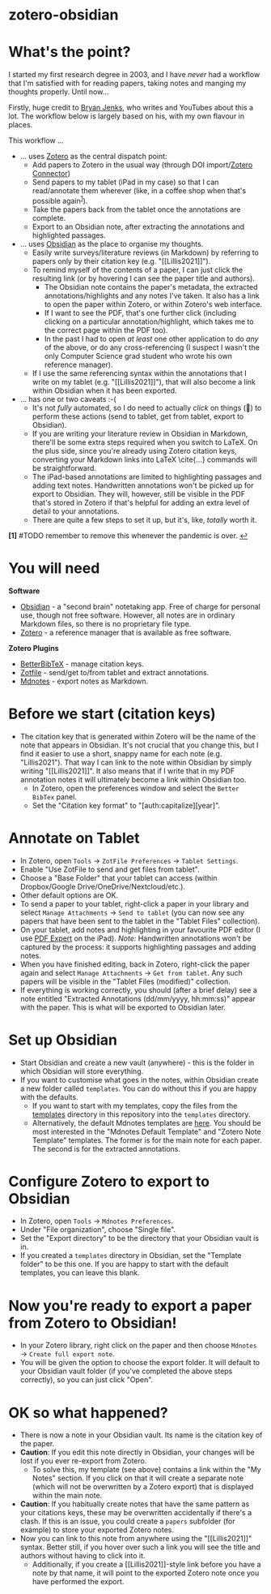 # zotero-obsidian

# What's the point?
I started my first research degree in 2003, and I have *never* had a workflow that I'm satisfied with for reading papers, taking notes and manging my thoughts properly. Until now...

Firstly, huge credit to [Bryan Jenks](https://github.com/tallguyjenks), who writes and YouTubes about this a lot. The workflow below is largely based on his, with my own flavour in places.

This workflow ...

- ... uses [Zotero](https://www.zotero.org/) as the central dispatch point:
	- Add papers to Zotero in the usual way (through DOI import/[Zotero Connector](https://www.zotero.org/download/connectors))
	- Send papers to my tablet (iPad in my case) so that I can read/annotate them wherever (like, in a coffee shop when that's possible again<sup name="a1">[1](#f1)</sup>).
	- Take the papers back from the tablet once the annotations are complete.
	- Export to an Obsidian note, after extracting the annotations and highlighted passages.
- ... uses [Obsidian](https://obsidian.md/) as the place to organise my thoughts.
	- Easily write surveys/literature reviews (in Markdown) by referring to papers only by their citation key (e.g. "[[Lillis2021]]").
	- To remind myself of the contents of a paper, I can just click the resulting link (or by hovering I can see the paper title and authors).
		- The Obsidian note contains the paper's metadata, the extracted annotations/highlights and any notes I've taken. It also has a link to open the paper within Zotero, or within Zotero's web interface.
		- If I want to see the PDF, that's one further click (including clicking on a particular annotation/highlight, which takes me to the correct page within the PDF too).
		- In the past I had to open *at least* one other application to do *any* of the above, or do any cross-referencing (I suspect I wasn't the only Computer Science grad student who wrote his own reference manager).
	- If I use the same referencing syntax within the annotations that I write on my tablet (e.g. "[[Lillis2021]]"), that will also become a link within Obsidian when it has been exported.
- ... has one or two caveats :-(
	- It's not *fully* automated, so I do need to actually *click* on things (🤮) to perform these actions (send to tablet, get from tablet, export to Obsidian).
	- If you are writing your literature review in Obsidian in Markdown, there'll be some extra steps required when you switch to LaTeX. On the plus side, since you're already using Zotero citation keys, converting your Markdown links into LaTeX \cite{...} commands will be straightforward.
	- The iPad-based annotations are limited to highlighting passages and adding text notes. Handwritten annotations won't be picked up for export to Obsidian. They will, however, still be visible in the PDF that's stored in Zotero if that's helpful for adding an extra level of detail to your annotations.
	- There are quite a few steps to set it up, but it's, like, *totally* worth it.

<b id="f1">[1]</b> #TODO remember to remove this whenever the pandemic is over. [↩](#a1)


# You will need

**Software**

- [Obsidian](https://obsidian.md/) - a "second brain" notetaking app. Free of charge for personal use, though not free software. However, all notes are in ordinary Markdown files, so there is no proprietary file type.
- [Zotero](https://www.zotero.org/) - a reference manager that is available as free software.

**Zotero Plugins**

- [BetterBibTeX](https://retorque.re/zotero-better-bibtex/) - manage citation keys.
- [Zotfile](http://zotfile.com/) - send/get to/from tablet and extract annotations.
- [Mdnotes](https://github.com/argenos/zotero-mdnotes) - export notes as Markdown.

# Before we start (citation keys)

- The citation key that is generated within Zotero will be the name of the note that appears in Obsidian. It's not crucial that you change this, but I find it easier to use a short, snappy name for each note (e.g. "Lillis2021"). That way I can link to the note within Obsidian by simply writing "[[Lillis2021]]". It also means that if I write that in my PDF annotation notes it will ultimately become a link within Obsidian too.
	- In Zotero, open the preferences window and select the `Better BibTex` panel.
	- Set the "Citation key format" to "[auth:capitalize][year]".

# Annotate on Tablet

- In Zotero, open `Tools` → `ZotFile Preferences` → `Tablet Settings`.
- Enable "Use ZotFile to send and get files from tablet".
- Choose a "Base Folder" that your tablet can access (within Dropbox/Google Drive/OneDrive/Nextcloud/etc.).
- Other default options are OK.
- To send a paper to your tablet, right-click a paper in your library and select `Manage Attachments` → `Send to tablet` (you can now see any papers that have been sent to the tablet in the "Tablet Files" collection).
- On your tablet, add notes and highlighting in your favourite PDF editor (I use [PDF Expert](https://pdfexpert.com/ios) on the iPad). *Note:* Handwritten annotations won't be captured by the process: it supports highlighting passages and adding notes.
- When you have finished editing, back in Zotero, right-click the paper again and select `Manage Attachments` → `Get from tablet`. Any such papers will be visible in the "Tablet Files (modified)" collection.
- If everything is working correctly, you should (after a brief delay) see a note entitled "Extracted Annotations (dd/mm/yyyy, hh:mm:ss)" appear with the paper. This is what will be exported to Obsidian later.

# Set up Obsidian

- Start Obsidian and create a new vault (anywhere) - this is the folder in which Obsidian will store everything.
- If you want to customise what goes in the notes, within Obsidian create a new folder called `templates`. You can do without this if you are happy with the defaults.
	- If you want to start with my templates, copy the files from the [templates](templates/) directory in this repository into the `templates` directory.
	- Alternatively, the default Mdnotes templates are [here](https://argentinaos.com/zotero-mdnotes/docs/advanced/templates/defaults). You should be most interested in the "Mdnotes Default Template" and "Zotero Note Template" templates. The former is for the main note for each paper. The second is for the extracted annotations.

# Configure Zotero to export to Obsidian

- In Zotero, open `Tools` → `Mdnotes Preferences`.
- Under "File organization", choose "Single file".
- Set the "Export directory" to be the directory that your Obsidian vault is in.
- If you created a `templates` directory in Obsidian, set the "Template folder" to be this one. If you are happy to start with the default templates, you can leave this blank.

# Now you're ready to export a paper from Zotero to Obsidian!

- In your Zotero library, right click on the paper and then choose `Mdnotes` → `Create full export note`.
- You will be given the option to choose the export folder. It will default to your Obsidian vault folder (if you've completed the above steps correctly), so you can just click "Open".

# OK so what happened?

- There is now a note in your Obsidian vault. Its name is the citation key of the paper.
- **Caution**: If you edit this note directly in Obsidian, your changes will be lost if you ever re-export from Zotero.
	- To solve this, my template (see above) contains a link within the "My Notes" section. If you click on that it will create a separate note (which will not be overwritten by a Zotero export) that is displayed within the main note.
- **Caution**: If you habitually create notes that have the same pattern as your citations keys, these may be overwritten accidentally if there's a clash. If this is an issue, you could create a `papers` subfolder (for example) to store your exported Zotero notes.
- Now you can link to this note from anywhere using the "[[Lillis2021]]" syntax. Better still, if you hover over such a link you will see the title and authors without having to click into it.
	- Additionally, if you create a [[Lillis2021]]-style link before you have a note by that name, it will point to the exported Zotero note once you have performed the export.
